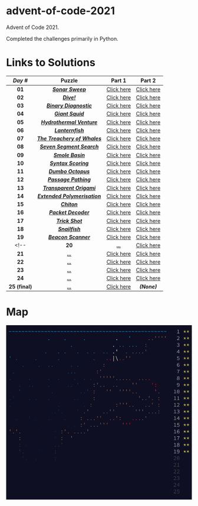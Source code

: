 # advent-of-code-2021
Advent of Code 2021. 

Completed the challenges primarily in Python.

# Links to Solutions

| **_Day #_** | **Puzzle** | **Part 1** | **Part 2** |
| :-----: | :----: | :----: | :----: |
| **01**  | [**_Sonar Sweep_**](https://adventofcode.com/2021/day/1) | [Click here](./day_01_-_sonar_sweep/part_1.py) | [Click here](./day_01_-_sonar_sweep/part_2.py) |
| **02**  | [**_Dive!_**](https://adventofcode.com/2021/day/2) | [Click here](./day_02_-_dive!/part_1.py) | [Click here](./day_02_-_dive!/part_2.py) |
| **03**  | [**_Binary Diagnostic_**](https://adventofcode.com/2021/day/3) | [Click here](./day_03_-_binary_diagnostic/part_1.py) | [Click here](./day_03_-_binary_diagnostic/part_2.py) |
| **04**  | [**_Giant Squid_**](https://adventofcode.com/2021/day/4) | [Click here](./day_04_-_giant_squid/part_1.py) | [Click here](./day_04_-_giant_squid/part_2.py) |
| **05**  | [**_Hydrothermal Venture_**](https://adventofcode.com/2021/day/5) | [Click here](./day_05_-_hydrothermal_venture/part_1.py) | [Click here](./day_05_-_hydrothermal_venture/part_2.py) |<-->
| **06**  | [**_Lanternfish_**](https://adventofcode.com/2021/day/6) | [Click here](./day_06_-_lanternfish/part_1.py) | [Click here](./day_06_-_lanternfish/part_2.py) |
| **07**  | [**_The Treachery of Whales_**](https://adventofcode.com/2021/day/7) | [Click here](./day_07_-_the_treachery_of_whales/part_1.py) | [Click here](./day_07_-_the_treachery_of_whales/part_2.py) |
| **08**  | [**_Seven Segment Search_**](https://adventofcode.com/2021/day/8) | [Click here](./day_08_-_seven_segment_search/part_1.py) | [Click here](./day_08_-_seven_segment_search/part_2.py) |
| **09**  | [**_Smole Basin_**](https://adventofcode.com/2021/day/9) | [Click here](./day_09_-_smoke_basin/part_1.py) | [Click here](./day_09_-_smoke_basin/part_2.py) |
| **10** | [**_Syntax Scoring_**](https://adventofcode.com/2021/day/10) | [Click here](./day_10_-_syntax_scoring/part_1.py) | [Click here](./day_10_-_syntax_scoring/part_2.py) |
| **11** | [**_Dumbo Octopus_**](https://adventofcode.com/2021/day/11) | [Click here](./day_11_-_dumbo_octopus/part_1.py) | [Click here](./day_11_-_dumbo_octopus/part_2.py) |
| **12** | [**_Passage Pathing_**](https://adventofcode.com/2021/day/12) | [Click here](./day_12_-_passage_pathing/part_1.py) | [Click here](./day_12_-_passage_pathing/part_2.py) |
| **13** | [**_Transparent Origami_**](https://adventofcode.com/2021/day/13) | [Click here](./day_13_-_transparent_origami/part_1.py) | [Click here](./day_13_-_transparent_origami/part_2.py) |
| **14** | [**_Extended Polymerisation_**](https://adventofcode.com/2021/day/14) | [Click here](./day_14_-_extended_polymerisation/part_1.py) | [Click here](./day_14_-_extended_polymerisation/part_2.py) |
| **15** | [**_Chiton_**](https://adventofcode.com/2021/day/15) | [Click here](./day_15_-_chiton/part_1.py) | [Click here](./day_15_-_chiton/part_2.py) |
| **16** | [**_Packet Decoder_**](https://adventofcode.com/2021/day/16) | [Click here](./day_16_-_packet_decoder/part_1.py) | [Click here](./day_16_-_packet_decoder/part_2.py) |
| **17** | [**_Trick Shot_**](https://adventofcode.com/2021/day/17) | [Click here](./day_17_-_trick_shot/part_1.py) | [Click here](./day_17_-_trick_shot/part_2.py) |
| **18** | [**_Snailfish_**](https://adventofcode.com/2021/day/18) | [Click here](./day_18_-_snailfish/part_1.py) | [Click here](./day_18_-_snailfish/part_2.py) |
| **19** | [**_Beacon Scanner_**](https://adventofcode.com/2021/day/19) | [Click here](./day_19_-_beacon_scanner/part_1.py) | [Click here](./day_19_-_beacon_scanner/part_2.py) |
<!--| **20** | [**_..._**](https://adventofcode.com/2021/day/20) | [Click here](./day_20_-_/part_1.py) | [Click here](./day_20_-_/part_2.py) |
| **21** | [**_..._**](https://adventofcode.com/2021/day/21) | [Click here](./day_21_-_/part_1.py) | [Click here](./day_21_-_/part_2.py) |
| **22** | [**_..._**](https://adventofcode.com/2021/day/22) | [Click here](./day_22_-_/part_1.py) | [Click here](./day_22_-_/part_2.py) |
| **23** | [**_..._**](https://adventofcode.com/2021/day/23) | [Click here](./day_23_-_/part_1.py) | [Click here](./day_23_-_/part_2.py) |
| **24** | [**_..._**](https://adventofcode.com/2021/day/24) | [Click here](./day_24_-_/part_1.py) | [Click here](./day_24_-_/part_2.py) |
| **25 (final)** | [**_..._**](https://adventofcode.com/2021/day/25) | [Click here](./day_25_-_/part_1.py) | __*(None)*__ |-->

# Map
![](./map.png?raw=true)
